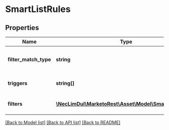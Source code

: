 # SmartListRules

## Properties

Name | Type | Description | Notes
------------ | ------------- | ------------- | -------------
**filter_match_type** | **string** | Smart list filter match type (rule logic) | 
**triggers** | **string[]** | List of smart list triggers | 
**filters** | [**\NecLimDul\MarketoRest\Asset\Model\SmartListFilters[]**](SmartListFilters.md) | List of smart list filters | 

[[Back to Model list]](../README.md#documentation-for-models) [[Back to API list]](../README.md#documentation-for-api-endpoints) [[Back to README]](../README.md)
